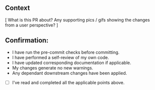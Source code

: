 ## Context

[ What is this PR about?
Any supporting pics / gifs showing the changes from a user perspective? ]

## Confirmation:

-  I have run the pre-commit checks before committing.
-  I have performed a self-review of my own code.
-  I have updated corresponding documentation if applicable.
-  My changes generate no new warnings.
-  Any dependant downstream changes have been applied.

- [ ] I've read and completed all the applicable points above.
